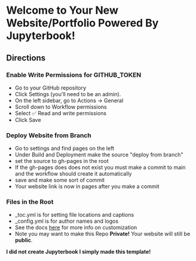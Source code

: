 # Welcome to Your New Website/Portfolio Powered By Jupyterbook!

## Directions 

 ### Enable Write Permissions for GITHUB_TOKEN
 - Go to your GitHub repository
 - Click Settings (you'll need to be an admin).
 - On the left sidebar, go to Actions → General
 - Scroll down to Workflow permissions
 - Select ✅ Read and write permissions
 - Click Save

### Deploy Website from Branch
- Go to settings and find pages on the left
- Under Build and Deployment make the source "deploy from branch"
- set the source to gh-pages in the root
- If the gh-pages does does not exist you must make a commit to main and the workflow should create it automatically
- save and make some sort of commit
- Your website link is now in pages after you make a commit

### Files in the Root
- _toc.yml is for setting file locations and captions
- _config.yml is for author names and logos
- See the docs [here](https://jupyterbook.org/en/stable/intro.html) for more info on customization
- Note you may want to make this Repo **Private!** Your website will still be **public**.

**I did not create Jupyterbook I simply made this template!**
